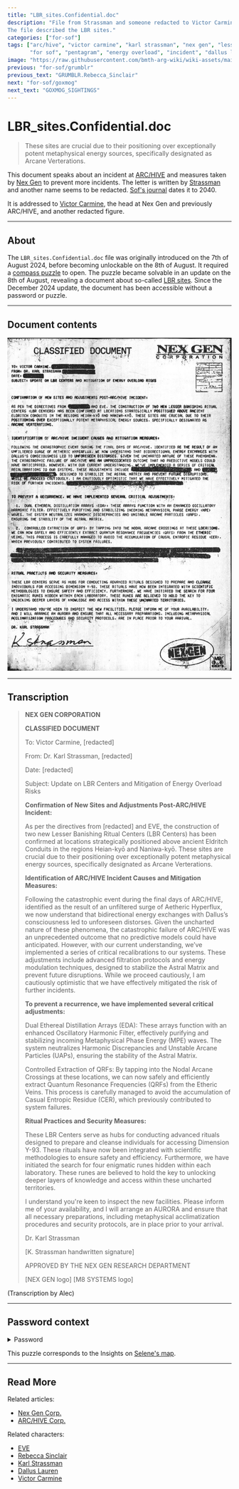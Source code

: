 ```yaml
---
title: "LBR_sites.Confidential.doc"
description: "File from Strassman and someone redacted to Victor Carmine and yet another redacted name. 
The file described the LBR sites."
categories: ["for-sof"]
tags: ["arc/hive", "victor carmine", "karl strassman", "nex gen", "lesser banishing ritual", 
       "for sof", "pentagram", "energy overload", "incident", "dallus lauren", "runes"]
image: "https://raw.githubusercontent.com/bmth-arg-wiki/wiki-assets/main/files/lbr_sites/lbr_site.png"
previous: "for-sof/grumblr"
previous_text: "GRUMBLR.Rebecca_Sinclair"
next: "for-sof/goxmog"
next_text: "GOXMOG_SIGHTINGS"
---
```


# LBR_sites.Confidential.doc

> These sites are crucial due to their positioning over exceptionally potent metaphysical energy sources, specifically designated as Arcane Verterations. 

This document speaks about an incident at [ARC/HIVE](../lore/archive) and measures taken 
by [Nex Gen](../lore/nex-gen-corporation) to prevent more incidents.
The letter is written by [Strassman](../characters/strassman) and another name seems to 
be redacted. [Sof's journal](../lore/journal) dates it to 2040.

It is addressed to [Victor Carmine](../characters/victor-carmine), the head at Nex Gen and previously ARC/HIVE, and another
redacted figure.

***

## About

The `LBR_sites.Confidential.doc` file was originally introduced on the 7th of August 2024,
before becoming unlockable on the 8th of August. It required a [compass puzzle](#password-context) to open.
The puzzle became solvable in an update on the 8th of August, revealing a document
about so-called [LBR sites](lbr_sites). Since the December 2024 update, the document has been accessible without 
a password or puzzle.

***

## Document contents

![LBR Site file](https://raw.githubusercontent.com/bmth-arg-wiki/wiki-assets/main/files/lbr_sites/lbr_site.png)

***

## Transcription

> **NEX GEN CORPORATION**
> 
> **CLASSIFIED DOCUMENT**
> 
> To: Victor Carmine, [redacted]
> 
> From: Dr. Karl Strassman, [redacted]
> 
> Date: [redacted]
> 
> Subject: Update on LBR Centers and Mitigation of Energy Overload Risks
>
> **Confirmation of New Sites and Adjustments Post-ARC/HIVE Incident:**
>
> As per the directives from [redacted] and EVE, the construction of two new Lesser Banishing Ritual Centers (LBR Centers) has been confirmed at locations strategically positioned above ancient Eldritch Conduits in the regions Heian-kyō and Naniwa-kyō. These sites are crucial due to their positioning over exceptionally potent metaphysical energy sources, specifically designated as Arcane Verterations.
>
> **Identification of ARC/HIVE Incident Causes and Mitigation Measures:**
>
> Following the catastrophic event during the final days of ARC/HIVE, identified as the result of an unfiltered surge of Aetheric Hyperflux, we now understand that bidirectional energy exchanges with Dallus’s consciousness led to unforeseen distorses. Given the uncharted nature of these phenomena, the catastrophic failure of ARC/HIVE was an unprecedented outcome that no predictive models could have anticipated. However, with our current understanding, we’ve implemented a series of critical recalibrations to our systems. These adjustments include advanced filtration protocols and energy modulation techniques, designed to stabilize the Astral Matrix and prevent future disruptions. While we proceed cautiously, I am cautiously optimistic that we have effectively mitigated the risk of further incidents.
>
> **To prevent a recurrence, we have implemented several critical adjustments:**
>
> Dual Ethereal Distillation Arrays (EDA): These arrays function with an enhanced Oscillatory Harmonic Filter, effectively purifying and stabilizing incoming Metaphysical Phase Energy (MPE) waves. The system neutralizes Harmonic Discrepancies and Unstable Arcane Particles (UAPs), ensuring the stability of the Astral Matrix.
>
> Controlled Extraction of QRFs: By tapping into the Nodal Arcane Crossings at these locations, we can now safely and efficiently extract Quantum Resonance Frequencies (QRFs) from the Etheric Veins. This process is carefully managed to avoid the accumulation of Casual Entropic Residue (CER), which previously contributed to system failures.
>
> **Ritual Practices and Security Measures:**
>
> These LBR Centers serve as hubs for conducting advanced rituals designed to prepare and cleanse individuals for accessing Dimension Y-93. These rituals have now been integrated with scientific methodologies to ensure safety and efficiency. Furthermore, we have initiated the search for four enigmatic runes hidden within each laboratory. These runes are believed to hold the key to unlocking deeper layers of knowledge and access within these uncharted territories.
>
> I understand you're keen to inspect the new facilities. Please inform me of your availability, and I will arrange an AURORA and ensure that all necessary preparations, including metaphysical acclimatization procedures and security protocols, are in place prior to your arrival.
>
> Dr. Karl Strassman
>
> [K. Strassman handwritten signature]
>
> APPROVED BY THE NEX GEN
> RESEARCH DEPARTMENT
>
> [NEX GEN logo] [M8 SYSTEMS logo]

(Transcription by Alec)

***

## Password context

<details class="password">
<summary>Password</summary>
{{ "
- Top: Upside down triangle with line (green = vision)
- Right: Triangle with line (yellow = connection)
- Bottom: Triangle without line (red = purpose)
- Left: Upside down triangle without line (blue = empathy)
" | markdownify}}
</details>

This puzzle corresponds to the Insights on [Selene's map](selenes_map).

***

## Read More

Related articles:

- [Nex Gen Corp.](../lore/nex-gen-corporation)
- [ARC/HIVE Corp.](../lore/archive)

Related characters:

- [EVE](../characters/eve)
- [Rebecca Sinclair](../characters/rebecca)
- [Karl Strassman](../characters/strassman)
- [Dallus Lauren](../characters/dallus-lauren)
- [Victor Carmine](../characters/victor-carmine)

